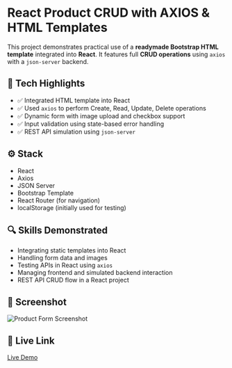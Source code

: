 # React Product CRUD with AXIOS & HTML Templates

This project demonstrates practical use of a **readymade Bootstrap HTML template** integrated into **React**. It features full **CRUD operations** using `axios` with a `json-server` backend.

## 🚀 Tech Highlights

- ✅ Integrated HTML template into React
- ✅ Used `axios` to perform Create, Read, Update, Delete operations
- ✅ Dynamic form with image upload and checkbox support
- ✅ Input validation using state-based error handling
- ✅ REST API simulation using `json-server`

## ⚙️ Stack

- React
- Axios
- JSON Server
- Bootstrap Template
- React Router (for navigation)
- localStorage (initially used for testing)

## 🔍 Skills Demonstrated

- Integrating static templates into React
- Handling form data and images
- Testing APIs in React using `axios`
- Managing frontend and simulated backend interaction
- REST API CRUD flow in a React project

## 📸 Screenshot

![Product Form Screenshot](./screenshot.png)

## 🔗 Live Link

[Live Demo](https://your-live-demo-link.com)
